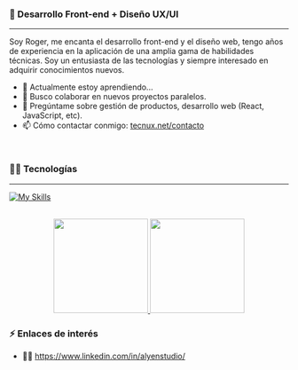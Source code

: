 ### 👋 Desarrollo Front-end + Diseño UX/UI
<hr>

Soy Roger, me encanta el desarrollo front-end y el diseño web, tengo años de experiencia en la aplicación de una amplia gama de habilidades técnicas. Soy un entusiasta de las tecnologías y siempre interesado en adquirir conocimientos nuevos.

- 🌱 Actualmente estoy aprendiendo...
- 👯 Busco colaborar en nuevos proyectos paralelos.
- 💬 Pregúntame sobre gestión de productos, desarrollo web (React, JavaScript, etc).
- 📫 Cómo contactar conmigo: [tecnux.net/contacto](https://tecnux.net/contacto)

<br>

### 👨‍🎓 Tecnologías
<hr>

<div>
  
  [![My Skills](https://skillicons.dev/icons?i=html,css,js,ts,react,redux,nextjs,nodejs,git,sass,styledcomponents,php,wordpress,vscode,figma,ps,ai,pr)](https://skillicons.dev)
  
</div>  

<br>

<div align="center">
  <a href="https://github.com/roger-fernandes-bomfim">
    <img height="170px" src="https://github-readme-stats.vercel.app/api?username=roger-fernandes-bomfim&show_icons=true&theme=tokyonight"/> 
    <img height="170px" src="https://github-readme-stats.vercel.app/api/top-langs/?username=roger-fernandes-bomfim&layout=compact&theme=tokyonight"/>
  </a>
</div>

### ⚡ Enlaces de interés
- 👨‍💼 https://www.linkedin.com/in/alyenstudio/

<br>
